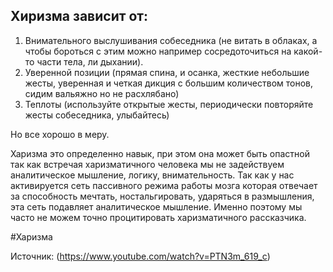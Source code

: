 ## Хиризма зависит от: 

1. Внимательного выслушивания собеседника (не витать в облаках, а чтобы бороться с этим можно например сосредоточиться на какой-то части тела, ли дыхании).
2. Уверенной позиции (прямая спина, и осанка, жесткие небольшие жесты, уверенная и четкая дикция с большим количеством тонов, сидим вальяжно но не расхлябано)
3. Теплоты (используйте открытые жесты, периодически повторяйте жесты собеседника, улыбайтесь)

Но все хорошо в меру.

Харизма это определенно навык, при этом она может быть опастной так как встречая харизматичного человека мы не задействуем аналитическое мышление, логику, внимательность. Так как у нас активируется сеть пассивного режима работы мозга которая отвечает за способность мечтать, ностальгировать, ударяться в размышления, эта сеть подавляет аналитическое мышление. Именно поэтому мы часто не можем точно процитировать харизматичного рассказчика. 


#Харизма

Источник: (https://www.youtube.com/watch?v=PTN3m_619_c)